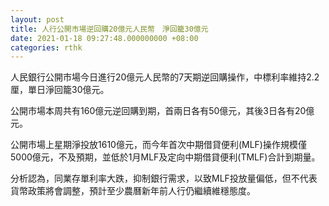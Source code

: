 ```yaml
---
layout: post
title: 人行公開市場逆回購20億元人民幣　淨回籠30億元
date: 2021-01-18 09:27:48.000000000 +08:00
categories: rthk
---
```


人民銀行公開市場今日進行20億元人民幣的7天期逆回購操作，中標利率維持2.2厘，單日淨回籠30億元。

公開市場本周共有160億元逆回購到期，首兩日各有50億元，其後3日各有20億元。

公開市場上星期淨投放1610億元，而今年首次中期借貸便利(MLF)操作規模僅5000億元，不及預期，並低於1月MLF及定向中期借貸便利(TMLF)合計到期量。

分析認為，同業存單利率大跌，抑制銀行需求，以致MLF投放量偏低，但不代表貨幣政策將會調整，預計至少農曆新年前人行仍繼續維穩態度。
